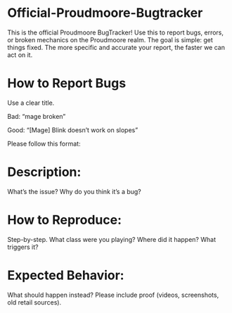 # Official-Proudmoore-Bugtracker
This is the official Proudmoore BugTracker! 
Use this to report bugs, errors, or broken mechanics on the Proudmoore realm. 
The goal is simple: get things fixed. The more specific and accurate your report, the faster we can act on it.


# How to Report Bugs
Use a clear title.

Bad: “mage broken”

Good: “[Mage] Blink doesn’t work on slopes”

Please follow this format:


# Description: 

What’s the issue? Why do you think it’s a bug?



# How to Reproduce: 

Step-by-step. What class were you playing? Where did it happen? What triggers it?



# Expected Behavior: 

What should happen instead? Please include proof (videos, screenshots, old retail sources).

